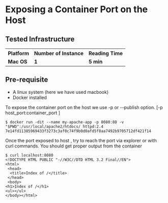 # Exposing a Container Port on the Host

## Tested Infrastructure

<table class="tg">
  <tr>
    <th class="tg-yw4l"><b>Platform</b></th>
    <th class="tg-yw4l"><b>Number of Instance</b></th>
    <th class="tg-yw4l"><b>Reading Time</b></th>

  </tr>
  <tr>
    <td class="tg-yw4l"><b> Mac OS</b></td>
    <td class="tg-yw4l"><b>1</b></td>
    <td class="tg-yw4l"><b>5 min</b></td>

  </tr>

</table>

## Pre-requisite

- A linux system (here we have used macbook)
- Docker installed

To expose the container port on the host we use -p or --publish option. [-p host_port:container_port ]

```docker
$ docker run -dit --name my-apache-app -p 8080:80 -v "$PWD":/usr/local/apache2/htdocs/ httpd:2.4
7e14fd11385969433f3273c3af0c74f9b0d0afd5f8aa7492b9705712df421f14
```

Once the port exposed to host , try to reach the port via explorer or with curl commands. You should get proper output from the container
```docker
$ curl localhost:8080
<!DOCTYPE HTML PUBLIC "-//W3C//DTD HTML 3.2 Final//EN">
<html>
 <head>
  <title>Index of /</title>
 </head>
 <body>
<h1>Index of /</h1>
<ul></ul>
</body></html>
```
